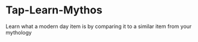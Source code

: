 # Tap-Learn-Mythos
Learn what a modern day item is by comparing it to a similar item from your mythology 
